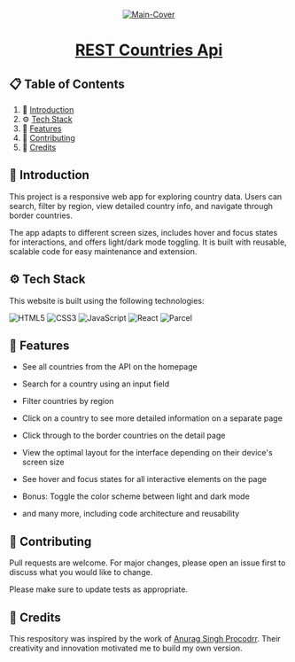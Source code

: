 <div align="center">
  <br />
   <a href="https://countries-api-arpitsharma.netlify.app/" target="_blank"><img src="https://github.com/user-attachments/assets/41a32476-623b-49fc-9c22-e62ceb5a9b34" alt="Main-Cover" border="0"></a>
  <br />

# [REST Countries Api ](https://countries-api-arpitsharma.netlify.app/)

</div>

## 📋 <a name="table">Table of Contents</a>

1. 🤖 [Introduction](#introduction)
2. ⚙️ [Tech Stack](#techstack)
3. 🔋 [Features](#features)
4. 🚀 [Contributing](#contribute)
5. 🫡 [Credits](#credits)

## <a name="introduction">🤖 Introduction</a>

This project is a responsive web app for exploring country data. Users can search, filter by region, view detailed country info, and navigate through border countries.

The app adapts to different screen sizes, includes hover and focus states for interactions, and offers light/dark mode toggling. It is built with reusable, scalable code for easy maintenance and extension.

## <a name="techstack">⚙️ Tech Stack</a>

This website is built using the following technologies:

![HTML5](https://img.shields.io/badge/html5-%23E34F26.svg?style=for-the-badge&logo=html5&logoColor=white)
![CSS3](https://img.shields.io/badge/css3-%231572B6.svg?style=for-the-badge&logo=css3&logoColor=white)
![JavaScript](https://img.shields.io/badge/javascript-%23323330.svg?style=for-the-badge&logo=javascript&logoColor=%23F7DF1E)
![React](https://img.shields.io/badge/react-%2320232a.svg?style=for-the-badge&logo=react&logoColor=%2361DAFB)
![Parcel](https://img.shields.io/badge/parcel-%2320232a.svg?style=for-the-badge&logo=react&logoColor=%2361DAFB)

## <a name="features">🔋 Features</a>

- See all countries from the API on the homepage

- Search for a country using an input field

- Filter countries by region

- Click on a country to see more detailed information on a separate page

- Click through to the border countries on the detail page

- View the optimal layout for the interface depending on their device's screen size

- See hover and focus states for all interactive elements on the page

- Bonus: Toggle the color scheme between light and dark mode

- and many more, including code architecture and reusability

## <a name="contribute"> 🚀 Contributing</a>

Pull requests are welcome. For major changes, please open an issue first
to discuss what you would like to change.

Please make sure to update tests as appropriate.

## <a name="credits"> 🫡 Credits</a>

This respository was inspired by the work of [Anurag Singh Procodrr](https://github.com/procodrr). Their creativity and innovation motivated me to build my own version.
